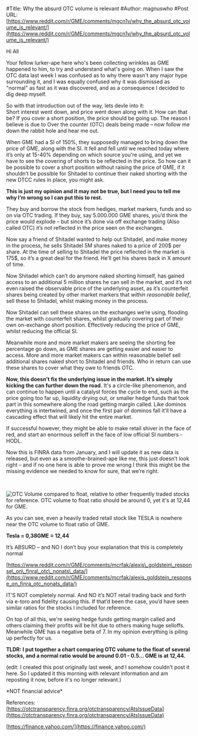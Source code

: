 #Title: Why the absurd OTC volume is relevant
#Author: magnuswho
#Post URL: [https://www.reddit.com/r/GME/comments/mgcn1v/why_the_absurd_otc_volume_is_relevant/](https://www.reddit.com/r/GME/comments/mgcn1v/why_the_absurd_otc_volume_is_relevant/)


Hi All

Your fellow lurker-ape here who's been collecting wrinkles as GME happened to him, to try and understand what's going on. When I saw the OTC data last week I was confused as to why there wasn't any major hype surrounding it, and I was equally confused why it was dismissed as "normal" as fast as it was discovered, and as a consequence I decided to dig deep myself.

So with that introduction out of the way, lets devle into it:  
Short interest went down, and price went down along with it. How can that be? If you cover a short position, the price should be going up. The reason I believe is due to Over the counter (OTC) deals being made – now follow me down the rabbit hole and hear me out.

When GME had a SI of 150%, they supposedly managed to bring down the price of GME, along with the SI. It fell and fell until we reached today where it’s only at 15-40% depending on which source you're using, and yet we have to see the covering of shorts to be reflected in the price. So how can it be possible to cover a short position without raising the price of GME, if it shouldn’t be possible for Shitadel to continue their naked shorting with the new DTCC rules in place, you might ask.

**This is just my opinion and it may not be true, but I need you to tell me why I’m wrong so I can put this to rest.**

They buy and borrow the stock from hediges, market markers, funds and so on via OTC trading. If they buy, say 5.000.000 GME shares, you’d think the price would explode – but since it’s done via off exchange trading (Also called OTC) it’s not reflected in the price seen on the exchanges.

Now say a friend of Shitadel wanted to help out Shitadel, and make money in the process, he sells Shitadel 5M shares naked to a price of 200$ per share. At the time of selling to Shitadel the price reflected in the market is 175$, so it’s a great deal for the friend. He’ll get his shares back in X amount of time.

Now Shitadel which can’t do anymore naked shorting himself, has gained access to an additional 5 million shares he can sell in the market, and it’s not even raised the observable price of the underlying asset, as it’s counterfeit shares being created by other market markers that *within reasonable belief*, sell these to Shitadel, whilst making money in the process.

Now Shitadel can sell these shares on the exchanges we’re using, flooding the market with counterfeit shares, whilst gradually covering part of their own on-exchange short position. Effectively reducing the price of GME, whilst reducing the official SI.

Meanwhile more and more market makers are seeing the shorting fee percentage go down, as GME shares are getting easier and easier to access. More and more market makers can within reasonable belief sell additional shares naked short to Shitadel and friends. Who in return can use these shares to cover what they owe to friends OTC.

**Now, this doesn’t fix the underlying issue in the market. It’s simply kicking the can further down the road.** It's a circle-like phenomenon, and can continue to happen until a catalyst forces the cycle to end, such as the price going too far up, liquidity drying out, or smaller hedge funds that took part in this somewhere along the road getting margin called. Like dominos everything is intertwined, and once the first pair of dominos fall it'll have a cascading effect that will likely hit the entire market.

If successful however, they might be able to make retail shiver in the face of red, and start an enormous selloff in the face of low official SI numbers - HODL.

Now this is FINRA data from January, and I will update it as new data is released, but even as a smoothe-brained-ape like me, this just doesn’t look right – and if no one here is able to prove me wrong I think this might be the missing evidence we needed to know for sure, that we’re right.

&#x200B;

![ OTC Volume compared to float, relative to other frequently traded stocks for reference. OTC volume to float ratio should be around 0, yet it's at 12,44 for GME.  ](https://preview.redd.it/z05jmu7145q61.png?width=831&format=png&auto=webp&s=e10fa1b75d17d0bcd93a2c5dc9782af6df1d8099)

As you can see, even a heavily traded retail stock like TESLA is nowhere near the OTC volume to float ratio of GME.

**Tesla = 0,38GME = 12,44**

It’s ABSURD – and NO I don’t buy your explanation that this is completely normal

[https://www.reddit.com/r/GME/comments/mcrfak/alexis\_goldstein\_response\_on\_finra\_otc\_nonats\_data/](https://www.reddit.com/r/GME/comments/mcrfak/alexis_goldstein_response_on_finra_otc_nonats_data/)

IT’S NOT completely normal. And NO it’s NOT retail trading back and forth via e-toro and fidelity causing this. If that’d been the case, you’d have seen similar ratios for the stocks I included for reference.

On top of all this, we're seeing hedge funds getting margin called and others claiming their profits will be hit due to others making huge selloffs. Meanwhile GME has a negative beta of 7. In my opinion everything is piling up perfectly for us.

**TLDR: I put together a chart comparing OTC volume to the float of several stocks, and a normal ratio would be around 0.01 - 0.5...  GME is at 12,44.**

(edit: I created this post originally last week, and I somehow couldn't post it here. So I updated it this morning with relevant information and am reposting it now, before it's no longer relevant.)

\*NOT financial advice\*

References:[https://otctransparency.finra.org/otctransparency/AtsIssueData](https://otctransparency.finra.org/otctransparency/AtsIssueData)

[https://finance.yahoo.com/](https://finance.yahoo.com/)